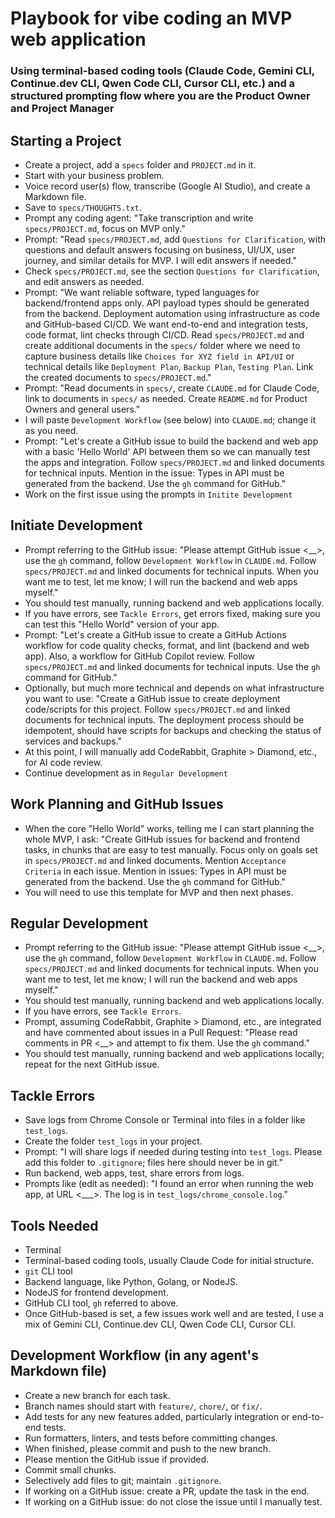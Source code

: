 # Playbook for vibe coding an MVP web application

### Using terminal-based coding tools (Claude Code, Gemini CLI, Continue.dev CLI, Qwen Code CLI, Cursor CLI, etc.) and a structured prompting flow where you are the Product Owner and Project Manager

## Starting a Project

* Create a project, add a `specs` folder and `PROJECT.md` in it.
* Start with your business problem.
* Voice record user(s) flow, transcribe (Google AI Studio), and create a Markdown file.
* Save to `specs/THOUGHTS.txt`.
* Prompt any coding agent: "Take transcription and write `specs/PROJECT.md`, focus on MVP only."
* Prompt: "Read `specs/PROJECT.md`, add `Questions for Clarification`, with questions and default answers focusing on business, UI/UX, user journey, and similar details for MVP. I will edit answers if needed."
* Check `specs/PROJECT.md`, see the section `Questions for Clarification`, and edit answers as needed.
* Prompt: "We want reliable software, typed languages for backend/frontend apps only. API payload types should be generated from the backend. Deployment automation using infrastructure as code and GitHub-based CI/CD. We want end-to-end and integration tests, code format, lint checks through CI/CD. Read `specs/PROJECT.md` and create additional documents in the `specs/` folder where we need to capture business details like `Choices for XYZ field in API/UI` or technical details like `Deployment Plan`, `Backup Plan`, `Testing Plan`. Link the created documents to `specs/PROJECT.md`."
* Prompt: "Read documents in `specs/`, create `CLAUDE.md` for Claude Code, link to documents in `specs/` as needed. Create `README.md` for Product Owners and general users."
* I will paste `Development Workflow` (see below) into `CLAUDE.md`; change it as you need.
* Prompt: "Let's create a GitHub issue to build the backend and web app with a basic 'Hello World' API between them so we can manually test the apps and integration. Follow `specs/PROJECT.md` and linked documents for technical inputs. Mention in the issue: Types in API must be generated from the backend. Use the `gh` command for GitHub."
* Work on the first issue using the prompts in `Initite Development`

## Initiate Development

* Prompt referring to the GitHub issue: "Please attempt GitHub issue <__>, use the `gh` command, follow `Development Workflow` in `CLAUDE.md`. Follow `specs/PROJECT.md` and linked documents for technical inputs. When you want me to test, let me know; I will run the backend and web apps myself."
* You should test manually, running backend and web applications locally.
* If you have errors, see `Tackle Errors`, get errors fixed, making sure you can test this "Hello World" version of your app.
* Prompt: "Let's create a GitHub issue to create a GitHub Actions workflow for code quality checks, format, and lint (backend and web app). Also, a workflow for GitHub Copilot review. Follow `specs/PROJECT.md` and linked documents for technical inputs. Use the `gh` command for GitHub."
* Optionally, but much more technical and depends on what infrastructure you want to use: "Create a GitHub issue to create deployment code/scripts for this project. Follow `specs/PROJECT.md` and linked documents for technical inputs. The deployment process should be idempotent, should have scripts for backups and checking the status of services and backups."
* At this point, I will manually add CodeRabbit, Graphite > Diamond, etc., for AI code review.
* Continue development as in `Regular Development`

## Work Planning and GitHub Issues

* When the core "Hello World" works, telling me I can start planning the whole MVP, I ask: "Create GitHub issues for backend and frontend tasks, in chunks that are easy to test manually. Focus only on goals set in `specs/PROJECT.md` and linked documents. Mention `Acceptance Criteria` in each issue. Mention in issues: Types in API must be generated from the backend. Use the `gh` command for GitHub."
* You will need to use this template for MVP and then next phases.

## Regular Development

* Prompt referring to the GitHub issue: "Please attempt GitHub issue <__>, use the `gh` command, follow `Development Workflow` in `CLAUDE.md`. Follow `specs/PROJECT.md` and linked documents for technical inputs. When you want me to test, let me know; I will run the backend and web apps myself."
* You should test manually, running backend and web applications locally.
* If you have errors, see `Tackle Errors`.
* Prompt, assuming CodeRabbit, Graphite > Diamond, etc., are integrated and have commented about issues in a Pull Request: "Please read comments in PR <__> and attempt to fix them. Use the `gh` command."
* You should test manually, running backend and web applications locally; repeat for the next GitHub issue.

## Tackle Errors

* Save logs from Chrome Console or Terminal into files in a folder like `test_logs`.
* Create the folder `test_logs` in your project.
* Prompt: "I will share logs if needed during testing into `test_logs`. Please add this folder to `.gitignore`; files here should never be in git."
* Run backend, web apps, test, share errors from logs.
* Prompts like (edit as needed): "I found an error when running the web app, at URL <___>. The log is in `test_logs/chrome_console.log`."

## Tools Needed

* Terminal
* Terminal-based coding tools, usually Claude Code for initial structure.
* `git` CLI tool
* Backend language, like Python, Golang, or NodeJS.
* NodeJS for frontend development.
* GitHub CLI tool, `gh` referred to above.
* Once GitHub-based is set, a few issues work well and are tested, I use a mix of Gemini CLI, Continue.dev CLI, Qwen Code CLI, Cursor CLI.

## Development Workflow (in any agent's Markdown file)

* Create a new branch for each task.
* Branch names should start with `feature/`, `chore/`, or `fix/`.
* Add tests for any new features added, particularly integration or end-to-end tests.
* Run formatters, linters, and tests before committing changes.
* When finished, please commit and push to the new branch.
* Please mention the GitHub issue if provided.
* Commit small chunks.
* Selectively add files to git; maintain `.gitignore`.
* If working on a GitHub issue: create a PR, update the task in the end.
* If working on a GitHub issue: do not close the issue until I manually test.
